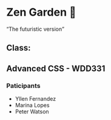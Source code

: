 <h1>Zen Garden 🧘</h1>
<q>The futuristic version</q>
<h2>Class: <h2>
<p>Advanced CSS - WDD331</p>
<h3>Paticipants</h3>
<ul>
<li>Yllen Fernandez</li>
<li>Marina  Lopes</li>
<li>Peter Watson</li>
</ul>
